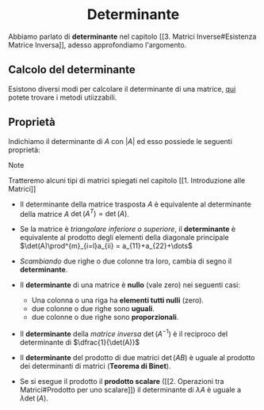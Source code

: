<h1  style="text-align: center;"> Determinante </h1>

Abbiamo parlato di **determinante** nel capitolo [[3. Matrici Inverse#Esistenza Matrice Inversa]], adesso approfondiamo l'argomento.

## Calcolo del determinante 

Esistono diversi modi per calcolare il determinante di una matrice, [qui](https://www.andreaminini.org/matematica/algebra-lineare/determinante-matrice) potete trovare i metodi utiizzabili.


## Proprietà

Indichiamo il determinante di $A$ con $|A|$ ed esso possiede le seguenti proprietà:
> [!NOTE]
>  Tratteremo alcuni tipi di matrici spiegati nel capitolo [[1. Introduzione alle Matrici]]

- Il determinante della matrice trasposta $A$ è equivalente al determinante della matrice $A$ $\det(A^{T})=\det(A)$.

- Se la matrice è *triangolare inferiore o superiore*, il **determinante**  è equivalente al prodotto degli elementi della diagonale principale $\det(A)\prod^{m}_{i=l}a_{ii} = a_{11}+a_{22}+\dots$

- *Scambiando* due righe o due colonne tra loro, cambia di segno il **determinante**.

- Il **determinante** di una matrice è **nullo** (vale zero) nei seguenti casi:
	- Una colonna o una riga ha **elementi tutti nulli** (zero).
	- due colonne o due righe sono **uguali**.
	- due colonne o due righe sono **proporzionali**.
	
- Il **determinante** della *matrice inversa* $\det(A^{-1})$ è il reciproco del determinante di $\dfrac{1}{\det(A)}$ 

- Il **determinante** del prodotto di due matrici $\det(AB)$ è uguale al prodotto dei determinanti di matrici (**Teorema di Binet**).

- Se si esegue il prodotto il **prodotto scalare** ([[2. Operazioni tra Matrici#Prodotto per uno scalare]]) il determinante di $\lambda A$ è uguale a $\lambda \det(A)$.







